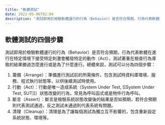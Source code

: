 ```yaml
---
title: "軟體測試"
date: 2022-05-06T02:04
description: "測試即用於檢驗軟體運行的行為（Behavior）是否符合預期，行為代表軟體在進行在特定情境下接受特定刺激會觸發特定的動作（Act），測試著重在檢查行為導致的結果勝過怎麼進行或是為了什麼進行。總體來說，測試可以分為四個步驟..."
---
```

## 軟體測試的四個步驟
測試即用於檢驗軟體運行的行為（Behavior）是否符合預期，行為代表軟體在進行在特定情境下接受特定刺激會觸發特定的動作（Act），測試著重在檢查行為導致的結果勝過怎麼進行或是為了什麼進行。總體來說，測試可以分為四個步驟：
1. 籌備（Arrange）：準備進行測試前的所需條件，包含測試時資料庫環境、服務、程式執行狀態等，以供後續測試時使用。
2. 行動（Act）：行動是唯一造成系統（System Under Test, [[System Under Test, SUT]]）狀態改變的行為，常見為呼叫函式或是物件行為呼叫。
3. 斷言（Assert）：斷言是檢驗系統狀態改變後的結果是否如預期，若符合預期則代表測試通過，反之測試未通過則代表系統有問題。
4. 清理（Cleanup）：清理是為了讓每個測試為獨立互不影響的，包含重新設定系統狀態、環境等。